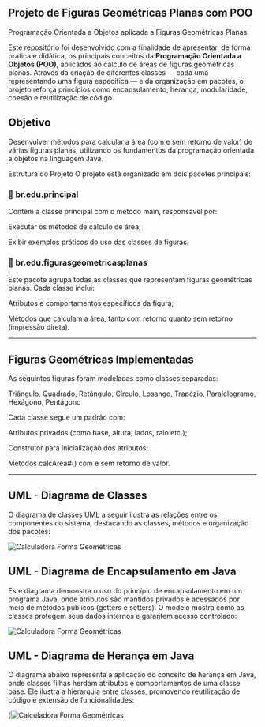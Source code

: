## Projeto de Figuras Geométricas Planas com POO
Programação Orientada a Objetos aplicada a Figuras Geométricas Planas

Este repositório foi desenvolvido com a finalidade de apresentar, de forma prática e didática, os principais conceitos da **Programação Orientada a Objetos (POO)**, aplicados ao cálculo de áreas de figuras geométricas planas. Através da criação de diferentes classes — cada uma representando uma figura específica — e da organização em pacotes, o projeto reforça princípios como encapsulamento, herança, modularidade, coesão e reutilização de código.

## Objetivo
Desenvolver métodos para calcular a área (com e sem retorno de valor) de várias figuras planas, utilizando os fundamentos da programação orientada a objetos na linguagem Java.

Estrutura do Projeto
O projeto está organizado em dois pacotes principais:

### 📁 br.edu.principal
Contém a classe principal com o método main, responsável por:

Executar os métodos de cálculo de área;

Exibir exemplos práticos do uso das classes de figuras.

### 📁 br.edu.figurasgeometricasplanas
Este pacote agrupa todas as classes que representam figuras geométricas planas. Cada classe inclui:

Atributos e comportamentos específicos da figura;

Métodos que calculam a área, tanto com retorno quanto sem retorno (impressão direta).
___
## Figuras Geométricas Implementadas

As seguintes figuras foram modeladas como classes separadas:

Triângulo, Quadrado, Retângulo, Círculo, Losango, Trapézio, Paralelogramo, Hexágono, Pentágono

Cada classe segue um padrão com:

Atributos privados (como base, altura, lados, raio etc.);

Construtor para inicialização dos atributos;

Métodos calcArea#() com e sem retorno de valor.
___
## UML - Diagrama de Classes
O diagrama de classes UML a seguir ilustra as relações entre os componentes do sistema, destacando as classes, métodos e organização dos pacotes:

![Calculadora Forma Geométricas](https://github.com/user-attachments/assets/d180fd41-6041-4ee8-b486-94a769a934ea)

## UML - Diagrama de Encapsulamento em Java
Este diagrama demonstra o uso do princípio de encapsulamento em um programa Java, onde atributos são mantidos privados e acessados por meio de métodos públicos (getters e setters). O modelo mostra como as classes protegem seus dados internos e garantem acesso controlado:

![Calculadora Forma Geométricas](https://github.com/user-attachments/assets/bf98efc5-6ec0-4b8f-a83e-40cef52ca38e)


## UML - Diagrama de Herança em Java
O diagrama abaixo representa a aplicação do conceito de herança em Java, onde classes filhas herdam atributos e comportamentos de uma classe base. Ele ilustra a hierarquia entre classes, promovendo reutilização de código e extensão de funcionalidades:

(![Calculadora Forma Geométricas]()
